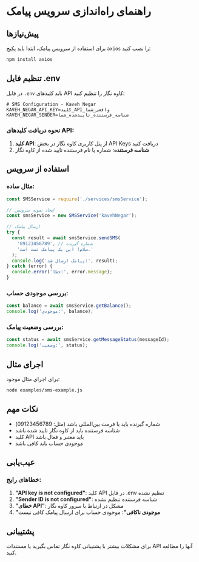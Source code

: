 # راهنمای راه‌اندازی سرویس پیامک

## پیش‌نیازها

برای استفاده از سرویس پیامک، ابتدا باید پکیج `axios` را نصب کنید:

```bash
npm install axios
```

## تنظیم فایل .env

در فایل `.env` باید کلیدهای API کاوه نگار را تنظیم کنید:

```env
# SMS Configuration - Kaveh Negar
KAVEH_NEGAR_API_KEY=کلید_API_واقعی_شما
KAVEH_NEGAR_SENDER=شناسه_فرستنده_تاییدشده_شما
```

### نحوه دریافت کلیدهای API:

1. **کلید API**: از پنل کاربری کاوه نگار در بخش API Keys دریافت کنید
2. **شناسه فرستنده**: شماره یا نام فرستنده تایید شده از کاوه نگار

## استفاده از سرویس

### مثال ساده:

```javascript
const SMSService = require('./services/smsService');

// ایجاد نمونه سرویس
const smsService = new SMSService('kavehNegar');

// ارسال پیامک
try {
  const result = await smsService.sendSMS(
    '09123456789', // شماره گیرنده
    'سلام! این یک پیامک تست است.'
  );
  console.log('پیامک ارسال شد:', result);
} catch (error) {
  console.error('خطا:', error.message);
}
```

### بررسی موجودی حساب:

```javascript
const balance = await smsService.getBalance();
console.log('موجودی:', balance);
```

### بررسی وضعیت پیامک:

```javascript
const status = await smsService.getMessageStatus(messageId);
console.log('وضعیت:', status);
```

## اجرای مثال

برای اجرای مثال موجود:

```bash
node examples/sms-example.js
```

## نکات مهم

- شماره گیرنده باید با فرمت بین‌المللی باشد (مثل: 09123456789)
- شناسه فرستنده باید از کاوه نگار تایید شده باشد
- کلید API باید معتبر و فعال باشد
- موجودی حساب باید کافی باشد

## عیب‌یابی

### خطاهای رایج:

1. **"API key is not configured"**: کلید API در فایل .env تنظیم نشده
2. **"Sender ID is not configured"**: شناسه فرستنده تنظیم نشده
3. **"خطای API"**: مشکل در ارتباط با سرور کاوه نگار
4. **"موجودی ناکافی"**: موجودی حساب برای ارسال پیامک کافی نیست

## پشتیبانی

برای مشکلات بیشتر با پشتیبانی کاوه نگار تماس بگیرید یا مستندات API آنها را مطالعه کنید.